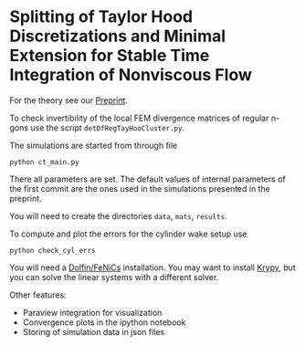Splitting of Taylor Hood Discretizations and Minimal Extension for Stable Time Integration of Nonviscous Flow
========

For the theory see our [Preprint](http://www3.math.tu-berlin.de/preprints/files/Preprint-11-2013.pdf).

To check invertibility of the local FEM divergence matrices of regular n-gons use the script `detOfRegTayHooCluster.py`.

The simulations are started from through file 
```
python ct_main.py
```

There all parameters are set. The default values of internal parameters of the first commit are the ones used in the simulations presented in the preprint.

You will need to create the directories `data`, `mats`, `results`.

To compute and plot the errors for the cylinder wake setup use
```
python check_cyl_errs
```

You will need a [Dolfin/FeNiCs](http://fenicsproject.org/) installation. You may want to install [Krypy](https://github.com/andrenarchy/krypy), but you can solve the linear systems with a different solver.

Other features:
* Paraview integration for visualization
* Convergence plots in the ipython notebook
* Storing of simulation data in json files
